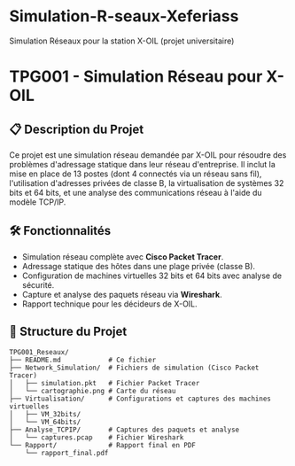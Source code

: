 # Simulation-R-seaux-Xeferiass
Simulation Réseaux pour la station X-OIL (projet universitaire)
# TPG001 - Simulation Réseau pour X-OIL

## 📋 Description du Projet
Ce projet est une simulation réseau demandée par X-OIL pour résoudre des problèmes d'adressage statique dans leur réseau d'entreprise. Il inclut la mise en place de 13 postes (dont 4 connectés via un réseau sans fil), l'utilisation d'adresses privées de classe B, la virtualisation de systèmes 32 bits et 64 bits, et une analyse des communications réseau à l'aide du modèle TCP/IP.

## 🛠️ Fonctionnalités
- Simulation réseau complète avec **Cisco Packet Tracer**.
- Adressage statique des hôtes dans une plage privée (classe B).
- Configuration de machines virtuelles 32 bits et 64 bits avec analyse de sécurité.
- Capture et analyse des paquets réseau via **Wireshark**.
- Rapport technique pour les décideurs de X-OIL.

## 📂 Structure du Projet
```plaintext
TPG001_Reseaux/
├── README.md            # Ce fichier
├── Network_Simulation/  # Fichiers de simulation (Cisco Packet Tracer)
│   ├── simulation.pkt   # Fichier Packet Tracer
│   └── cartographie.png # Carte du réseau
├── Virtualisation/      # Configurations et captures des machines virtuelles
│   ├── VM_32bits/
│   └── VM_64bits/
├── Analyse_TCPIP/       # Captures des paquets et analyse
│   └── captures.pcap    # Fichier Wireshark
└── Rapport/             # Rapport final en PDF
    └── rapport_final.pdf
